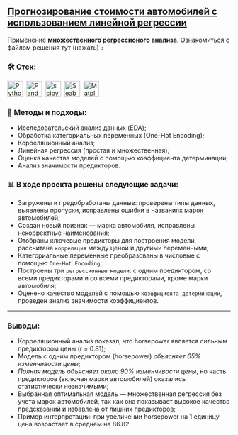 ## [Прогнозирование стоимости автомобилей с использованием линейной регрессии](https://github.com/ElenaAnalyst/projects_using_statistics/blob/main/predicting_car_prices/cars.ipynb)
Применение **множественного регрессионого анализа**. Ознакомиться с файлом решения тут (нажать) ⤴️

### 🛠️ Стек:
<div>
<img src="https://img.shields.io/badge/python-white?logo=python&style=for-the-badge" title="Python" alt="Python" height=35"/>&nbsp;
<img src="https://img.shields.io/badge/pandas-white?logo=pandas&logoColor=blue&style=for-the-badge" title="Pandas" alt="Pandas" height="35"/>&nbsp;
<img src="https://img.shields.io/badge/-scipy.stats-FFF?style=for-the-badge&logo=scipy&logoColor=blue" title="scipy.stats" alt="scipy.stats" height="35"/>&nbsp;
<img src="https://img.shields.io/badge/-Seaborn-FFF?style=for-the-badge&logo=seaborn&logoColor=blue" title="Seaborn" alt="Seaborn" height="35"/>&nbsp;
<img src="https://img.shields.io/badge/-Matplotlib-FFF?style=for-the-badge&logo=matplotlib&logoColor=blue" title="Matplotlib" alt="Matplotlib" height="35"/>&nbsp;
</div>


### 📂 Методы и подходы:

- Исследовательский анализ данных (EDA);
- Обработка категориальных переменных (One-Hot Encoding);
- Корреляционный анализ;
- Линейная регрессия (простая и множественная);
- Оценка качества моделей с помощью коэффициента детерминации;
- Анализ значимости предикторов.

### 📊 В ходе проекта решены следующие задачи:

- Загружены и предобработаны данные: проверены типы данных, выявлены пропуски, исправлены ошибки в названиях марок автомобилей;
- Создан новый признак — марка автомобиля, исправлены некорректные наименования;
- Отобраны ключевые предикторы для построения модели, рассчитана `корреляция` между ценой и другими переменными;
- Категориальные переменные преобразованы в числовые с помощью `One-Hot Encoding`;
- Построены три `регрессионные модели`: с одним предиктором, со всеми предикторами и со всеми предикторами, кроме марки автомобиля;
- Оценено качество моделей с помощью `коэффициента детерминации`, проведен анализ значимости коэффициентов.

<hr>

### Выводы:

- Корреляционный анализ показал, что horsepower является сильным предиктором цены (r = 0.81);
- Модель с одним предиктором (horsepower) *объясняет 65% изменчивости цены*;
- *Полная модель объясняет около 90% изменчивости цены*, но часть предикторов (включая марки автомобилей) оказались статистически незначимыми;
- Выбранная оптимальная модель — множественная регрессия без учета марок автомобилей, так как она показывает высокое качество предсказаний и избавлена от лишних предикторов;
- Пример интерпретации: при увеличении horsepower на 1 единицу цена возрастает в среднем на 86.82.

